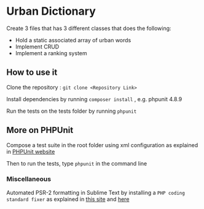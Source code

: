 # Urban Dictionary
Create 3 files that has 3 different classes that does the following:
  * Hold a static associated array of urban words
  * Implement CRUD
  * Implement a ranking system

## How to use it
Clone the repository : `git clone <Repository Link>`

Install dependencies by running `composer install` , e.g. phpunit 4.8.9

Run the tests on the tests folder by running `phpunit`

## More on PHPUnit
Compose a test suite in the root folder using xml configuration as explained in [PHPUnit website](https://phpunit.de/manual/current/en/organizing-tests.html#organizing-tests.xml-configuration)

Then to run the tests, type `phpunit` in the command line

### Miscellaneous
Automated PSR-2 formatting in Sublime Text by installing a `PHP coding standard fixer` as explained in [this site](https://gist.github.com/mikefrancis/63436f1cb94ec31ce31f) and [here](http://cs.sensiolabs.org/)